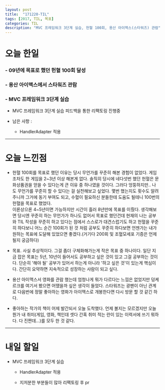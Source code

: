 ```yaml
---
layout: post
title:  "171220-TIL"
tags: [2017, TIL, 목표]
categories: TIL
description: "MVC 프레임워크 3단계 실습, 헌혈 100회, 용산 아이맥스(스타워즈) 관람"
---
```


오늘 한일
========

### - 09년에 목표로 했던 헌혈 100회 달성  

### - 용산 아이맥스에서 스타워즈 관람  

### - MVC 프레임워크 3단계 실습  

  - MVC 프레임워크 3단계 실습 피드백을 통한 리팩토링 진행중

  - 남은 사항 :
    - HandlerAdapter 적용  

---

오늘 느낀점
==========

- 헌혈 100회를 목표로 했던 이유는 당시 무언가를 꾸준히 해본 경험이 없었다. 게임 조차도 한 게임을 2~3년 이상 해본게 없다. 솔직히 당시에 네다섯번 했던 헌혈은 문화상품권을 얻을 수 있다는게 큰 이유 중 하나였을 것이다. 그러다 엉뚱하지만.. 나도 무언가를 꾸준히 할 수 있다는 걸 실천해보고 싶었다. 몇번 했는지도 횟수도 알려주니까 그거에 동기 부여도 되고, 수혈이 필요하신 분들한테 도움도 될테니 100번의 헌혈을 목표로 했었다.  
이론상으론 4~5년이면 가능하지만 시간이 흘러 8년만에 목표를 이뤘다. 생각해보면 당시엔 꾸준히 하는 무언가가 하나도 없어서 목표로 했던건데 현재의 나는 공부와 TIL 작성을 꾸준히 하고 있다는 점에서 스스로가 대견스럽기도 하고 헌혈을 꾸준히 하다보니 어느 순간 100회가 된 것 처럼 공부도 꾸준히 하다보면 언젠가는 내가 원하는 목표에 도달해 있었으면 좋겠다.(거기다 200회 및 조혈모세포 기증은 언제 될지 궁금하다)  

- 목표. 사실 추상적이다. 그걸 좀더 구체화해가는게 작은 목표 중 하나이다. 일단 지금 잡은 목표는 5년, 10년이 들어서도 공부하고 싶은 것이 있고 그걸 공부하는 것이다. 단순히 '해야 될' 공부가 있어서 하는게 아니라 '하고 싶은 것'이 있는게 핵심이다. 간단히 요약하면 지속적으로 성장하는 사람이 되고 싶다.

- 용산 아이맥스서 영화를 관람 했는데 엄청나게 뭐가 다르다는 느낌은 없었지만 덩케르크를 여기서 봤으면 어땠을까 싶은 생각이 들었다. 스타워즈는 광팬이 아닌 관계로 다음번에 정말 좋아하는 영화가 아이맥스로 개봉한다면 다시 방문 할 것 같긴 하다.  

- 좋아하는 작가의 책이 어제 발간되서 오늘 도착했다. 언제 볼지는 모르겠지만 오늘 뭔가 내 취미(게임, 영화, 책인데 셋다 간혹 취미 적는 란이 있는 이력서에 쓰기 뭐하다. 다 진짠데...)를 모두 한 것 같다.  

---

내일 할일
=========

- MVC 프레임워크 3단계 실습

  - HandlerAdapter 적용  

  - 지저분한 부분들이 많아 리팩토링 후 pr  
